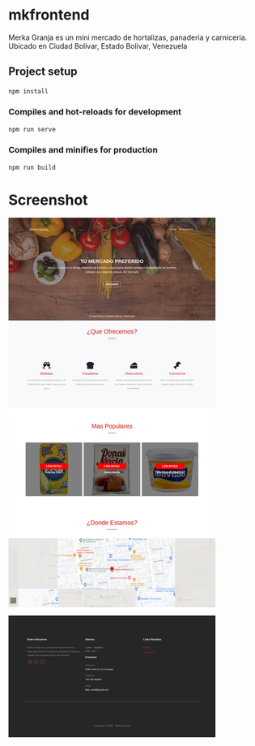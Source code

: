 # mkfrontend

Merka Granja es un mini mercado de hortalizas, panaderia y carniceria. Ubicado en Ciudad Bolivar, Estado Bolivar, Venezuela

## Project setup
```
npm install
```

### Compiles and hot-reloads for development
```
npm run serve
```

### Compiles and minifies for production
```
npm run build
```


# Screenshot
![Home Page](https://github.com/elviserikvan/mkgranja/blob/main/screenshots/screenshot.jpg "Home Page")
